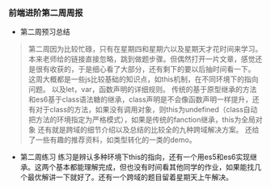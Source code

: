 ### 前端进阶第二周周报

* 第二周预习总结
 > 第二周因为比较忙碌，只有在星期四和星期六以及星期天才花时间来学习。本来老师给的链接直接忽略，跳到做题步骤。但偶然打开一片文章，感觉还是很有收获的，于是细心看了大部分，还有剩下的要以后抽时间看一下。
 > 这周大概都是一些js比较基础的知识点，如this机制，在不同环境下的指向问题。
 以及let，var，函数声明的详细规则。
 > 传统的基于原型继承的方法和es6基于class语法糖的继承，class声明是不会像函数声明一样提升，还有对于class的方法，如果没有调用对象，则this为undefined（class自动把方法的环境指定为严格模式），如果是传统的fanction继承，this为全局对象
 > 还有就是跨域的细节介绍以及总结的比较全的九种跨域解决方案。
 > 还给了一些有趣的推荐资料，如类型转化的一类的demo。
* 第二周练习
  练习是辨认多种环境下this的指向，还有一个用es5和es6实现继承。这两个基本都能理解完成，但也没有时间看其他同学的作业，如果能找几个最优解讲一下就好了。还有一个跨域的题目留着星期天上午解决。

